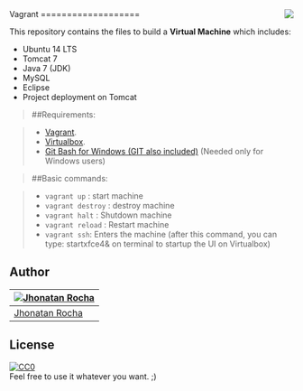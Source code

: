 <img src="http://image.flaticon.com/icons/png/128/186/186274.png" align="right" />
Vagrant
===================

This repository contains the files to build a **Virtual Machine** which includes:
- Ubuntu 14 LTS
- Tomcat 7
- Java 7 (JDK)
- MySQL
- Eclipse
- Project deployment on Tomcat


> ##Requirements:

> - [Vagrant](https://www.vagrantup.com/downloads.html).
> - [Virtualbox](https://www.virtualbox.org/wiki/Downloads).
> - [Git Bash for Windows (GIT also included)](https://git-for-windows.github.io/) (Needed only for Windows users)

> ##Basic commands:

> - `vagrant up` : start machine
> - `vagrant destroy` : destroy machine
> - `vagrant halt` : Shutdown machine
> - `vagrant reload` : Restart machine
> - `vagrant ssh`: Enters the machine (after this command, you can type: startxfce4& on terminal to startup the UI on Virtualbox)

## Author
[![Jhonatan Rocha](https://media.licdn.com/mpr/mpr/shrinknp_400_400/AAEAAQAAAAAAAAXnAAAAJDJiMGJjYTUyLWU5NzUtNDU4Yi1iYTYxLWU4OGU2MTAwMmQ5OA.jpg)](https://jhonatanrocha.github.io) |
---|
[Jhonatan Rocha](https://jhonatanrocha.github.io) |

## License

[![CC0](http://mirrors.creativecommons.org/presskit/buttons/88x31/svg/cc-zero.svg)](https://creativecommons.org/publicdomain/zero/1.0/)  
Feel free to use it whatever you want. ;)
